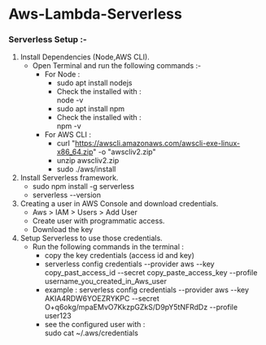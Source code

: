 # Aws-Lambda-Serverless

### Serverless Setup :-
1. Install Dependencies (Node,AWS CLI).
   - Open Terminal and run the following commands :-
     - For Node :
       - sudo apt install nodejs
       - Check the installed with : </br> node -v 
       - sudo apt install npm
       - Check the installed with : </br> npm -v      
     - For AWS CLI :
       - curl "https://awscli.amazonaws.com/awscli-exe-linux-x86_64.zip" -o "awscliv2.zip"
       - unzip awscliv2.zip
       - sudo ./aws/install
2. Install Serverless framework.
   - sudo npm install -g serverless
   - serverless --version
3. Creating a user in AWS Console and download credentials.
   - Aws > IAM > Users > Add User
   - Create user with programmatic access.
   - Download the key
4. Setup Serverless to use those credentials.
   - Run the following commands in the terminal :
     - copy the key credentials (access id and key)
     - serverless config credentials --provider aws --key copy_past_access_id --secret copy_paste_access_key --profile username_you_created_in_Aws_user
     - example : serverless config credentials --provider aws --key AKIA4RDW6YOEZRYKPC --secret O+q6okg/mpaEMvO7KkzpGZkS/D9pY5tNFRdDz --profile user123 
     - see the configured user with :</br> sudo cat ~/.aws/credentials
